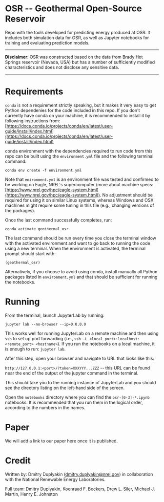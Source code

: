 # OSR -- Geothermal Open-Source Reservoir

Repo with the tools developed for predicting energy produced at OSR. 
It includes both simulation data for OSR, as well as Jupyter notebooks for training and evaluating prediction models.

---------------

**Disclaimer**: OSR was constructed based on the data from Brady Hot Springs reservoir (Nevada, USA) but has a number of sufficiently modified characteristics and does not disclose any sensitive data.

---------------

# Requirements

`conda` is not a requirement strictly speaking, but it makes it very easy to get Python dependenies for the code included in this repo. If you don't currently have conda on your machine, it is recommended to install it by following instructions from: [https://docs.conda.io/projects/conda/en/latest/user-guide/install/index.html](https://docs.conda.io/projects/conda/en/latest/user-guide/install/index.html) 

conda environment with the dependencies required to run code from this repo can be built using the `environment.yml` file and the following terminal command:

`conda env create -f environment.yml`

Note that `enironment.yml` is an environment file was tested and confirmed to be working on Eagle, NREL's supercomputer (more about machine specs: [https://www.nrel.gov/hpc/eagle-system.html](https://www.nrel.gov/hpc/eagle-system.html)). No adjustment should be required for using it on similar Linux systems, whereas Windows and OSX machines might require some tuning in this file  (e.g., changing versions of the packages). 

Once the last command successfully completes, run:

`conda activate geothermal_osr`

The last command should be run every time you close the terminal window with the activated environment and want to go back to running the code using a new terminal. When the environment is activated, the terminal prompt should start with: 

`(geothermal_osr)`

Alternatively, if you choose to avoid using conda, install manually all Python packages listed in `environment.yml` and that should be sufficient for running the notebooks. 

# Running

From the terminal, launch JupyterLab by running: 

`jupyter lab --no-browser --ip=0.0.0.0`

This works well for running JupyterLab on a remote machine and then using `ssh` to set up port forwarding (i.e., `ssh -L <local_port>:localhost:<remote_port> <hostname>`). If you run the notebooks on a local machine, it is enough to run: `jupyter lab`.

After this step, open your browser and navigate to URL that looks like this:

`http://127.0.0.1:<port>/?token=XXXYYY...ZZZ` -- this URL can be found near the end of the output of the jupyter command in the terminal. 

This should take you to the running instance of JupyterLab and you should see the directory listing on the left-hand side of the screen.

Open the `notebooks` directory where you can find the `osr-[0-3]-*.ipynb` notebooks. It is recommended that you run them in the logical order, according to the numbers in the names.

# Paper

We will add a link to our paper here once it is published.

# Credit

Written by: Dmitry Duplyakin (dmitry.duplyakin@nrel.gov) in collaboration with the National Renewable Energy Laboratories.

Full team: Dmitry Duplyakin, Koenraad F. Beckers, Drew L. Siler, Michael J. Martin, Henry E. Johnston

